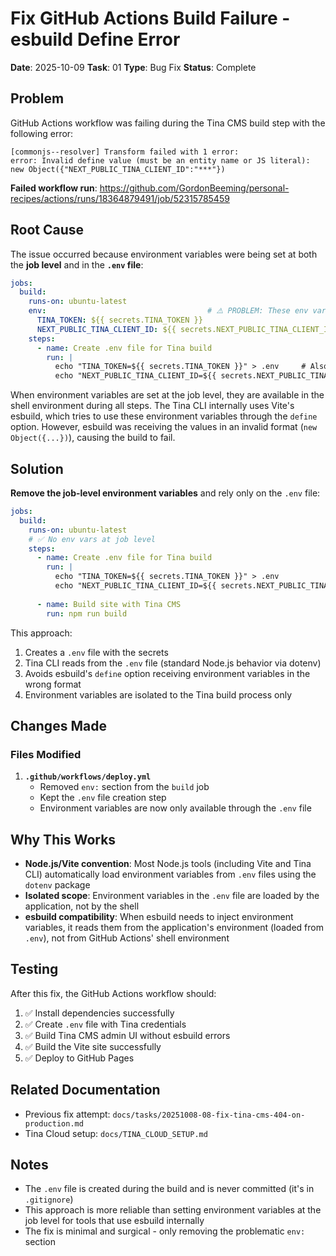 # Fix GitHub Actions Build Failure - esbuild Define Error

**Date**: 2025-10-09
**Task**: 01
**Type**: Bug Fix
**Status**: Complete

## Problem

GitHub Actions workflow was failing during the Tina CMS build step with the following error:

```
[commonjs--resolver] Transform failed with 1 error:
error: Invalid define value (must be an entity name or JS literal): new Object({"NEXT_PUBLIC_TINA_CLIENT_ID":"***"})
```

**Failed workflow run**: https://github.com/GordonBeeming/personal-recipes/actions/runs/18364879491/job/52315785459

## Root Cause

The issue occurred because environment variables were being set at both the **job level** and in the **`.env` file**:

```yaml
jobs:
  build:
    runs-on: ubuntu-latest
    env:                                    # ⚠️ PROBLEM: These env vars interfere with esbuild
      TINA_TOKEN: ${{ secrets.TINA_TOKEN }}
      NEXT_PUBLIC_TINA_CLIENT_ID: ${{ secrets.NEXT_PUBLIC_TINA_CLIENT_ID }}
    steps:
      - name: Create .env file for Tina build
        run: |
          echo "TINA_TOKEN=${{ secrets.TINA_TOKEN }}" > .env     # Also setting in .env
          echo "NEXT_PUBLIC_TINA_CLIENT_ID=${{ secrets.NEXT_PUBLIC_TINA_CLIENT_ID }}" >> .env
```

When environment variables are set at the job level, they are available in the shell environment during all steps. The Tina CLI internally uses Vite's esbuild, which tries to use these environment variables through the `define` option. However, esbuild was receiving the values in an invalid format (`new Object({...})`), causing the build to fail.

## Solution

**Remove the job-level environment variables** and rely only on the `.env` file:

```yaml
jobs:
  build:
    runs-on: ubuntu-latest
    # ✅ No env vars at job level
    steps:
      - name: Create .env file for Tina build
        run: |
          echo "TINA_TOKEN=${{ secrets.TINA_TOKEN }}" > .env
          echo "NEXT_PUBLIC_TINA_CLIENT_ID=${{ secrets.NEXT_PUBLIC_TINA_CLIENT_ID }}" >> .env
      
      - name: Build site with Tina CMS
        run: npm run build
```

This approach:
1. Creates a `.env` file with the secrets
2. Tina CLI reads from the `.env` file (standard Node.js behavior via dotenv)
3. Avoids esbuild's `define` option receiving environment variables in the wrong format
4. Environment variables are isolated to the Tina build process only

## Changes Made

### Files Modified

1. **`.github/workflows/deploy.yml`**
   - Removed `env:` section from the `build` job
   - Kept the `.env` file creation step
   - Environment variables are now only available through the `.env` file

## Why This Works

- **Node.js/Vite convention**: Most Node.js tools (including Vite and Tina CLI) automatically load environment variables from `.env` files using the `dotenv` package
- **Isolated scope**: Environment variables in the `.env` file are loaded by the application, not by the shell
- **esbuild compatibility**: When esbuild needs to inject environment variables, it reads them from the application's environment (loaded from `.env`), not from GitHub Actions' shell environment

## Testing

After this fix, the GitHub Actions workflow should:
1. ✅ Install dependencies successfully
2. ✅ Create `.env` file with Tina credentials
3. ✅ Build Tina CMS admin UI without esbuild errors
4. ✅ Build the Vite site successfully
5. ✅ Deploy to GitHub Pages

## Related Documentation

- Previous fix attempt: `docs/tasks/20251008-08-fix-tina-cms-404-on-production.md`
- Tina Cloud setup: `docs/TINA_CLOUD_SETUP.md`

## Notes

- The `.env` file is created during the build and is never committed (it's in `.gitignore`)
- This approach is more reliable than setting environment variables at the job level for tools that use esbuild internally
- The fix is minimal and surgical - only removing the problematic `env:` section

